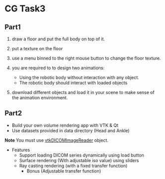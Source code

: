 # CG Task3
## Part1

1. draw a floor and put the full body on top of it.
2. put a texture on the floor
3. use a menu binned to the right mouse button to change the floor texture.
4. you are required to to design two animations:
    * Using the robotic body without interaction with any object.
    *  The robotic body should interact with loaded objects

5. download different objects and load it in your scene to make sense of the animation environment.

## Part2

* Build your own volume rendering app with VTK & Qt
* Use datasets provided in data directory (Head and Ankle)

**Note** You must use [vtkDICOMImageReader](https://vtk.org/doc/nightly/html/classvtkDICOMImageReader.html#details) object.

* Features 
    * Support loading DICOM series dynamically using load button
    * Surface rendering (With adjustable iso value) using sliders
    * Ray casting rendering (with a fixed transfer function)
        * Bonus (Adjustable transfer function)


